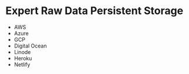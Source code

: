 # Expert Raw Data Persistent Storage

* AWS
* Azure
* GCP
* Digital Ocean
* Linode
* Heroku
* Netlify
